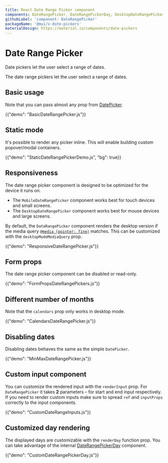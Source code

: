 ```yaml
---
title: React Date Range Picker component
components: DateRangePicker, DateRangePickerDay, DesktopDateRangePicker, MobileDateRangePicker, StaticDateRangePicker
githubLabel: 'component: DateRangePicker'
packageName: '@mui/x-date-pickers'
materialDesign: https://material.io/components/date-pickers
---
```


# Date Range Picker [<span class="plan-pro"></span>](https://mui.com/store/items/material-ui-pro/)

<p class="description">Date pickers let the user select a range of dates.</p>

The date range pickers let the user select a range of dates.

## Basic usage

Note that you can pass almost any prop from [DatePicker](/material/api/date-picker/).

{{"demo": "BasicDateRangePicker.js"}}

## Static mode

It's possible to render any picker inline. This will enable building custom popover/modal containers.

{{"demo": "StaticDateRangePickerDemo.js", "bg": true}}

## Responsiveness

The date range picker component is designed to be optimized for the device it runs on.

- The `MobileDateRangePicker` component works best for touch devices and small screens.
- The `DesktopDateRangePicker` component works best for mouse devices and large screens.

By default, the `DateRangePicker` component renders the desktop version if the media query [`@media (pointer: fine)`](https://developer.mozilla.org/en-US/docs/Web/CSS/@media/pointer) matches.
This can be customized with the `desktopModeMediaQuery` prop.

{{"demo": "ResponsiveDateRangePicker.js"}}

## Form props

The date range picker component can be disabled or read-only.

{{"demo": "FormPropsDateRangePickers.js"}}

## Different number of months

Note that the `calendars` prop only works in desktop mode.

{{"demo": "CalendarsDateRangePicker.js"}}

## Disabling dates

Disabling dates behaves the same as the simple `DatePicker`.

{{"demo": "MinMaxDateRangePicker.js"}}

## Custom input component

You can customize the rendered input with the `renderInput` prop. For `DateRangePicker` it takes **2** parameters – for start and end input respectively.
If you need to render custom inputs make sure to spread `ref` and `inputProps` correctly to the input components.

{{"demo": "CustomDateRangeInputs.js"}}

## Customized day rendering

The displayed days are customizable with the `renderDay` function prop.
You can take advantage of the internal [DateRangePickerDay](/material/api/date-range-picker-day/) component.

{{"demo": "CustomDateRangePickerDay.js"}}
